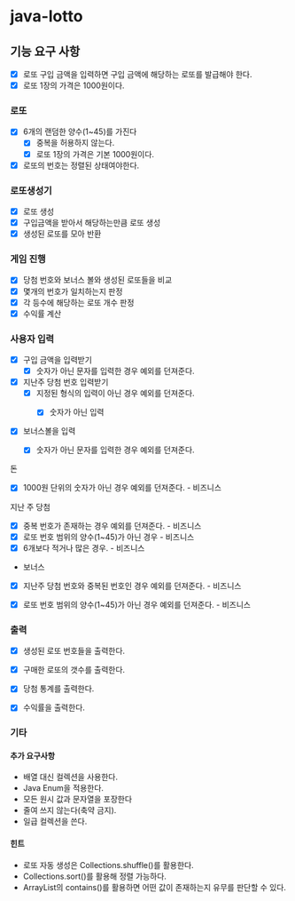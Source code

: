 # java-lotto
## 기능 요구 사항
- [x] 로또 구입 금액을 입력하면 구입 금액에 해당하는 로또를 발급해야 한다.
- [x] 로또 1장의 가격은 1000원이다.

### 로또
- [x] 6개의 랜덤한 양수(1~45)를 가진다
  - [x] 중복을 허용하지 않는다.
  - [x] 로또 1장의 가격은 기본 1000원이다.
- [x] 로또의 번호는 정렬된 상태여야한다. 
   
### 로또생성기
- [x] 로또 생성
- [x] 구입금액을 받아서 해당하는만큼 로또 생성
- [x] 생성된 로또를 모아 반환

### 게임 진행
- [x] 당첨 번호와 보너스 볼와 생성된 로또들을 비교
- [x] 몇개의 번호가 일치하는지 판정
- [x] 각 등수에 해당하는 로또 개수 판정
- [x] 수익률 계산

### 사용자 입력
- [x] 구입 금액을 입력받기
  - [x] 숫자가 아닌 문자를 입력한 경우 예외를 던져준다.
  
- [x] 지난주 당첨 번호 입력받기
  - [x] 지정된 형식의 입력이 아닌 경우 예외를 던져준다.
    - [x] 숫자가 아닌 입력
 
  
- [x] 보너스볼을 입력
  - [x] 숫자가 아닌 문자를 입력한 경우 예외를 던져준다.

  
돈
- [x] 1000원 단위의 숫자가 아닌 경우 예외를 던져준다. - 비즈니스

지난 주 당첨
- [x] 중복 번호가 존재하는 경우 예외를 던져준다. - 비즈니스
- [x] 로또 번호 범위의 양수(1~45)가 아닌 경우 - 비즈니스
- [x] 6개보다 적거나 많은 경우. - 비즈니스

- 보너스
- [x] 지난주 당첨 번호와 중복된 번호인 경우 예외를 던져준다. - 비즈니스
- [x] 로또 번호 범위의 양수(1~45)가 아닌 경우 예외를 던져준다. - 비즈니스
  


### 출력
- [x] 생성된 로또 번호들을 출력한다.
- [x] 구매한 로또의 갯수를 출력한다.
- [x] 당첨 통계를 출력한다.
- [x] 수익률을 출력한다.


### 기타

#### 추가 요구사항 
- 배열 대신 컬렉션을 사용한다.
- Java Enum을 적용한다.
- 모든 원시 값과 문자열을 포장한다
- 줄여 쓰지 않는다(축약 금지).
- 일급 컬렉션을 쓴다.

#### 힌트
- 로또 자동 생성은 Collections.shuffle()를 활용한다.
- Collections.sort()를 활용해 정렬 가능하다.
- ArrayList의 contains()를 활용하면 어떤 값이 존재하는지 유무를 판단할 수 있다.

